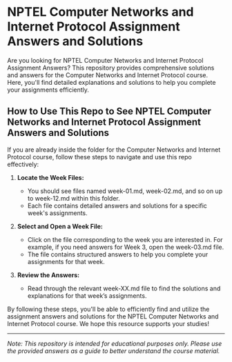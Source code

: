# NPTEL Computer Networks and Internet Protocol Assignment Answers and Solutions

Are you looking for NPTEL Computer Networks and Internet Protocol Assignment Answers? This repository provides comprehensive solutions and answers for the Computer Networks and Internet Protocol course. Here, you'll find detailed explanations and solutions to help you complete your assignments efficiently.

## How to Use This Repo to See NPTEL Computer Networks and Internet Protocol Assignment Answers and Solutions

If you are already inside the folder for the Computer Networks and Internet Protocol course, follow these steps to navigate and use this repo effectively:

1. **Locate the Week Files:**
   - You should see files named week-01.md, week-02.md, and so on up to week-12.md within this folder.
   - Each file contains detailed answers and solutions for a specific week's assignments.

2. **Select and Open a Week File:**
   - Click on the file corresponding to the week you are interested in. For example, if you need answers for Week 3, open the week-03.md file.
   - The file contains structured answers to help you complete your assignments for that week.

3. **Review the Answers:**
   - Read through the relevant week-XX.md file to find the solutions and explanations for that week’s assignments.

By following these steps, you'll be able to efficiently find and utilize the assignment answers and solutions for the NPTEL Computer Networks and Internet Protocol course. We hope this resource supports your studies!

---
*Note: This repository is intended for educational purposes only. Please use the provided answers as a guide to better understand the course material.*